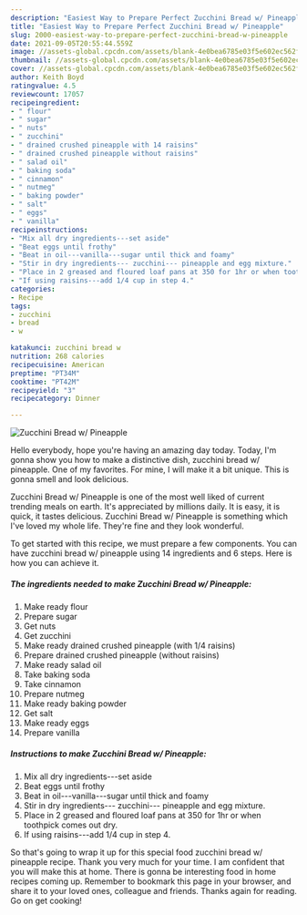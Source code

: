 ```yaml
---
description: "Easiest Way to Prepare Perfect Zucchini Bread w/ Pineapple"
title: "Easiest Way to Prepare Perfect Zucchini Bread w/ Pineapple"
slug: 2000-easiest-way-to-prepare-perfect-zucchini-bread-w-pineapple
date: 2021-09-05T20:55:44.559Z
image: //assets-global.cpcdn.com/assets/blank-4e0bea6785e03f5e602ec562f230caae08da540cada707380b4fe1bbebba43da.png
thumbnail: //assets-global.cpcdn.com/assets/blank-4e0bea6785e03f5e602ec562f230caae08da540cada707380b4fe1bbebba43da.png
cover: //assets-global.cpcdn.com/assets/blank-4e0bea6785e03f5e602ec562f230caae08da540cada707380b4fe1bbebba43da.png
author: Keith Boyd
ratingvalue: 4.5
reviewcount: 17057
recipeingredient:
- " flour"
- " sugar"
- " nuts"
- " zucchini"
- " drained crushed pineapple with 14 raisins"
- " drained crushed pineapple without raisins"
- " salad oil"
- " baking soda"
- " cinnamon"
- " nutmeg"
- " baking powder"
- " salt"
- " eggs"
- " vanilla"
recipeinstructions:
- "Mix all dry ingredients---set aside"
- "Beat eggs until frothy"
- "Beat in oil---vanilla---sugar until thick and foamy"
- "Stir in dry ingredients--- zucchini--- pineapple and egg mixture."
- "Place in 2 greased and floured loaf pans at 350 for 1hr or when toothpick comes out dry."
- "If using raisins---add 1/4 cup in step 4."
categories:
- Recipe
tags:
- zucchini
- bread
- w

katakunci: zucchini bread w 
nutrition: 268 calories
recipecuisine: American
preptime: "PT34M"
cooktime: "PT42M"
recipeyield: "3"
recipecategory: Dinner

---
```



![Zucchini Bread w/ Pineapple](//assets-global.cpcdn.com/assets/blank-4e0bea6785e03f5e602ec562f230caae08da540cada707380b4fe1bbebba43da.png)

Hello everybody, hope you're having an amazing day today. Today, I'm gonna show you how to make a distinctive dish, zucchini bread w/ pineapple. One of my favorites. For mine, I will make it a bit unique. This is gonna smell and look delicious.



Zucchini Bread w/ Pineapple is one of the most well liked of current trending meals on earth. It's appreciated by millions daily. It is easy, it is quick, it tastes delicious. Zucchini Bread w/ Pineapple is something which I've loved my whole life. They're fine and they look wonderful.


To get started with this recipe, we must prepare a few components. You can have zucchini bread w/ pineapple using 14 ingredients and 6 steps. Here is how you can achieve it.

<!--inarticleads1-->

##### The ingredients needed to make Zucchini Bread w/ Pineapple:

1. Make ready  flour
1. Prepare  sugar
1. Get  nuts
1. Get  zucchini
1. Make ready  drained crushed pineapple (with 1/4 raisins)
1. Prepare  drained crushed pineapple (without raisins)
1. Make ready  salad oil
1. Take  baking soda
1. Take  cinnamon
1. Prepare  nutmeg
1. Make ready  baking powder
1. Get  salt
1. Make ready  eggs
1. Prepare  vanilla




<!--inarticleads2-->

##### Instructions to make Zucchini Bread w/ Pineapple:

1. Mix all dry ingredients---set aside
1. Beat eggs until frothy
1. Beat in oil---vanilla---sugar until thick and foamy
1. Stir in dry ingredients--- zucchini--- pineapple and egg mixture.
1. Place in 2 greased and floured loaf pans at 350 for 1hr or when toothpick comes out dry.
1. If using raisins---add 1/4 cup in step 4.




So that's going to wrap it up for this special food zucchini bread w/ pineapple recipe. Thank you very much for your time. I am confident that you will make this at home. There is gonna be interesting food in home recipes coming up. Remember to bookmark this page in your browser, and share it to your loved ones, colleague and friends. Thanks again for reading. Go on get cooking!

